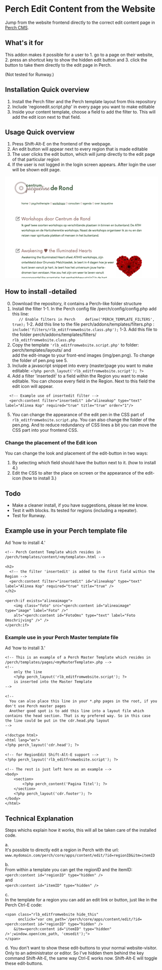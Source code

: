 # Perch Edit Content from the Website   
Jump from the website frontend directly to the correct edit content page in [Perch CMS](http://grabaperch.com).

## What's it for  
This addon makes it possible for a user to 1. go to a page on their website, 2. press an shortcut key to show the hidden edit button and 3. click the button to take them directly to the edit page in Perch. 
  
(Not tested for Runway.) 
  
    
## Installation Quick overview
1. Install the Perch filter and the Perch template layout from this repository
2. Include 'regionedit.script.php' in every page you want to make editable 
3. Inside your content template, choose a field to add the filter to. This will add the edit icon next to that field.


## Usage Quick overview
1. Press Shift-Alt-E on the frontend of the webpage.
2. An edit button will appear next to every region that is made editable
3. The user clicks the edit button, which will jump directly to the edit page of that particular region
4. If the user is not logged in the login screen appears. After login the user will be shown edit page. 

![Screenshots Edit from Website icons](/screenshot/Screenshot_EditMode.png?raw=true "Shift-Alt-E shows the region edit buttons")
  
  
## How to install -detailed
0. Download the repository, it contains a Perch-like folder structure
1. Install the filter
1-1. In the Perch config file /perch/config/config.php add this line:  
`    // Enable filters in Perch ` 
`    define('PERCH_TEMPLATE_FILTERS', true);`
1-2. Add this line to the file perch/addons/templates/filters.php :
`    include('filters/rlb_editfromwebsite.class.php');`
1-3. Add this file to the folder perch/addons/templates/filters/
`    rlb_editfromwebsite.class.php`
2. Copy the template `'rlb_editfromwebsite.script.php'` to folder: perch/templates/layouts/ and   
add the edit-image to your front-end images (img/pen.png). To change the folder of pen.png see 5.   
3. Include a javascript snippet into every (master)page you want to make editable: 
`<?php perch_layout('rlb_editfromwebsite.script'); ?>`
4. Add a filter 'insertedit' to a field within the Region you want to make editable. You can choose every field in the Region. Next to this field the edit icon will appear.
~~~    
  <!-- Example use of insertedit filter -->
  <perch:content filter="insertedit" id="alineakop" type="text" label="Alinea Kop" required="true" title="true" order="1"/>
~~~
5. You can change the appearance of the edit pen in the CSS part of ``rlb_editfromwebsite.script.php``. You can also change the folder of the pen.png. And to reduce redundancy of CSS lines a bit you can move the CSS part into your frontend CSS. 
  
    
### Change the placement of the Edit icon  
You can change the look and placement of the edit-button in two ways:
1. By selecting which field should have the button next to it. (how to install 4.)
2. Edit the CSS to alter the place on screen or the appearance of the edit-icon (how to install 3.)


## Todo   
- Make a cleaner install, if you have suggestions, please let me know.
- Test it with blocks. Its tested for regions (including a repeater). 
- Test for Runway.


## Example use in your Perch template file 
Ad 'how to install 4.'
~~~
<!-- Perch Content Template which resides in /perch/templates/content/<mytemplate>.html -->

<h2>
  <!-- the filter 'insertedit' is added to the first field within the Region -->
  <perch:content filter="insertedit" id="alineakop" type="text" label="Alinea Kop" required="true" title="true" />
</h2>

<perch:if exists="alineaimage">
	<img class="foto" src="<perch:content id="alineaimage" type="image" label="Foto" />" 
	alt="<perch:content id="FotoOms" type="text" label="Foto Omschrijving" />" />
</perch:if>
~~~


### Example use in your Perch Master template file
Ad 'how to install 3.'
~~~
<!-- This is an example of a Perch Master Template which resides in /perch/templates/pages/<myMasterTemplate>.php -->
<!-- 
    only the line 
    <?php perch_layout('rlb_editfromwebsite.script'); ?>
    is inserted into the Master Template
-->

<!-- 
  You can also place this line in your *.php pages in the root, if you don't use Perch master pages 
  Another good spot is to add this line into a layout file which contains the head section. That is my prefered way. So in this case the line could be put in the cdr.head.php layout
-->

<!doctype html>
<html lang="en">
<?php perch_layout('cdr.head'); ?>

<!-- for RegionEdit Shift-Alt-E support -->
<?php perch_layout('rlb_editfromwebsite.script'); ?>

<!-- The rest is just left here as an example -->
<body>
	<section>
		<?php perch_content('Pagina Titel'); ?>
	</section>
	<?php perch_layout('cdr.footer'); ?>
</body>
</html>
~~~



## Technical Explanation 
Steps whichs explain how it works, this will all be taken care of the installed code.

a.  
It's possible to directly edit a region in Perch with the url:   
`www.mydomain.com/perch/core/apps/content/edit/?id=regionID&itm=itemID`

b.  
From within a template you can get the regionID and the itemID:  
`<perch:content id="regionID" type="hidden" />`    
and  
`<perch:content id="itemID" type="hidden" />`  
  

c.  
In the template for a region you can add an edit link or button, just like in the Perch Ctrl-E code:
~~~
<span class="rlb_editfromwebsite hide_this" 
	  onclick="var cms_path='/perch/core/apps/content/edit/?id=<perch:content id="regionID" type="hidden" />  
    &itm=<perch:content id="itemID" type="hidden" />';window.open(cms_path, 'cmsedit');">  
</span>
~~~  
  
d.
You don't want to show these edit-buttons to your normal website-visitor. Only to an administrator or editor.
So I've hidden them behind the key command Shift-Alt-E, the same way Ctrl-E works now.
Shift-Alt-E will toggle these edit-buttons.


